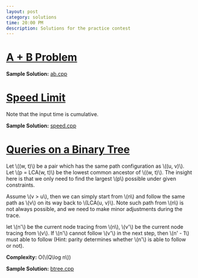 ```yaml
---
layout: post
category: solutions
time: 20:00 PM
description: Solutions for the practice contest
---
```


# **[A + B Problem](http://judge.u-aizu.ac.jp/onlinejudge/description.jsp?id=1000)**

**Sample Solution:** [ab.cpp]

# **[Speed Limit](https://open.kattis.com/problems/speedlimit)**

Note that the input time is cumulative. 

**Sample Solution:** [speed.cpp]

# **[Queries on a Binary Tree](https://www.codechef.com/problems/BINTREEQ)**
Let \\((w, t)\\) be a pair which has the same path configuration as 
\\((u, v)\\). Let \\(p = LCA(w, t)\\) be the lowest common ancestor of 
\\((w, t)\\). The insight here is that we only need to find the largest \\(p\\) 
possible under given constraints.

Assume \\(v > u\\), then we can simply start from \\(n\\) and follow the same 
path as \\(v\\) on its way back to \\(LCA(u, v)\\). Note such path from
\\(n\\) is not always possible, and we need to make minor adjustments during 
the trace.

let \\(n'\\) be the current node tracing from \\(n\\),
\\(v'\\) be the current node tracing from \\(v\\). If
\\(n'\\) cannot follow \\(v'\\) in the next step, then \\(n' - 1\\) must able 
to follow (Hint: parity determines whether \\(n'\\) is able to follow or not).

**Complexity:** O(\\(Q\log n\\))

**Sample Solution:** [btree.cpp]

[ab.cpp]: /assets/ipl_solutions/season3/practice/ab.cpp
[speed.cpp]: /assets/ipl_solutions/season3/practice/speed.cpp
[btree.cpp]: /assets/ipl_solutions/season3/practice/btree.cpp
